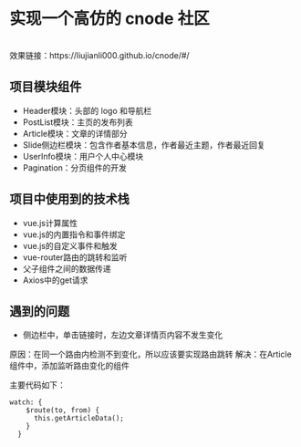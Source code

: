 # 实现一个高仿的 cnode 社区
<br>
效果链接：https://liujianli000.github.io/cnode/#/

## 项目模块组件

- Header模块：头部的 logo 和导航栏
- PostList模块：主页的发布列表
- Article模块：文章的详情部分
- Slide侧边栏模块：包含作者基本信息，作者最近主题，作者最近回复
- UserInfo模块：用户个人中心模块
- Pagination：分页组件的开发

## 项目中使用到的技术栈

- vue.js计算属性
- vue.js的内置指令和事件绑定
- vue.js的自定义事件和触发
- vue-router路由的跳转和监听
- 父子组件之间的数据传递
- Axios中的get请求

## 遇到的问题

- 侧边栏中，单击链接时，左边文章详情页内容不发生变化

原因：在同一个路由内检测不到变化，所以应该要实现路由跳转
解决：在Article组件中，添加监听路由变化的组件

主要代码如下：
```
watch: {  
    $route(to, from) {
      this.getArticleData();
    }
  }
```
